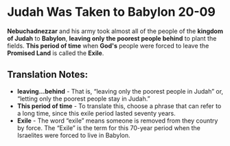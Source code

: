 Judah Was Taken to Babylon 20-09
==================================


**Nebuchadnezzar** and his army took almost all of the people of the
**kingdom of Judah** to **Babylon**, **leaving only the poorest people
behind** to plant the fields. **This period of time** when **God's**
people were forced to leave the **Promised Land** is called the **Exile**.

Translation Notes:
------------------

-   **leaving…behind** - That is, “leaving only the poorest people in
    Judah” or, “letting only the poorest people stay in Judah.”
-   **This period of time** - To translate this, choose a phrase that
    can refer to a long time, since this exile period lasted seventy
    years.
-   **Exile** - The word “exile” means someone is removed from they
    country by force. The “Exile” is the term for this 70-year period
    when the Israelites were forced to live in Babylon.

